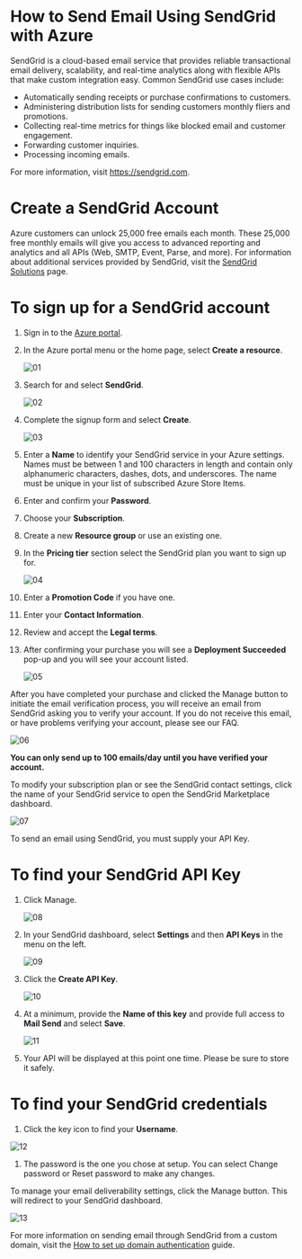 # How to Send Email Using SendGrid with Azure

SendGrid is a cloud-based email service that provides reliable transactional email delivery, scalability, and real-time analytics along with flexible APIs that make custom integration easy. Common SendGrid use cases include:

- Automatically sending receipts or purchase confirmations to customers.
- Administering distribution lists for sending customers monthly fliers and promotions.
- Collecting real-time metrics for things like blocked email and customer engagement.
- Forwarding customer inquiries.
- Processing incoming emails.
  
For more information, visit https://sendgrid.com.

# Create a SendGrid Account

Azure customers can unlock 25,000 free emails each month. These 25,000 free monthly emails will give you access to advanced reporting and analytics and all APIs (Web, SMTP, Event, Parse, and more). For information about additional services provided by SendGrid, visit the [SendGrid Solutions](https://sendgrid.com/solutions) page.

# To sign up for a SendGrid account

1.  Sign in to the [Azure portal](https://portal.azure.com).

1. In the Azure portal menu or the home page, select **Create a resource**.
   
   ![01](../images/sendGrid/01.png)

1. Search for and select **SendGrid**.

   ![02](../images/sendGrid/02.png)

1. Complete the signup form and select **Create**.

   ![03](../images/sendGrid/03.png)

1. Enter a **Name** to identify your SendGrid service in your Azure settings. Names must be between 1 and 100 characters in length and contain only alphanumeric characters, dashes, dots, and underscores. The name must be unique in your list of subscribed Azure Store Items.

1. Enter and confirm your **Password**.

1. Choose your **Subscription**.

1. Create a new **Resource group** or use an existing one.

1. In the **Pricing tier** section select the SendGrid plan you want to sign up for.

   ![04](../images/sendGrid/04.png)

1. Enter a **Promotion Code** if you have one.

1. Enter your **Contact Information**.

1. Review and accept the **Legal terms**.

1. After confirming your purchase you will see a **Deployment Succeeded** pop-up and you will see your account listed.

   ![05](../images/sendGrid/05.png)

After you have completed your purchase and clicked the Manage button to initiate the email verification process, you will receive an email from SendGrid asking you to verify your account. If you do not receive this email, or have problems verifying your account, please see our FAQ.

   ![06](../images/sendGrid/06.png)

**You can only send up to 100 emails/day until you have verified your account.**

To modify your subscription plan or see the SendGrid contact settings, click the name of your SendGrid service to open the SendGrid Marketplace dashboard.

   ![07](../images/sendGrid/07.png)

To send an email using SendGrid, you must supply your API Key.

# To find your SendGrid API Key

1. Click Manage.

   ![08](../images/sendGrid/08.png)

1. In your SendGrid dashboard, select **Settings** and then **API Keys** in the menu on the left.

   ![09](../images/sendGrid/09.png)

1. Click the **Create API Key**.

   ![10](../images/sendGrid/10.png)

1. At a minimum, provide the **Name of this key** and provide full access to **Mail Send** and select **Save**.

   ![11](../images/sendGrid/11.png)

1. Your API will be displayed at this point one time. Please be sure to store it safely.

# To find your SendGrid credentials

1. Click the key icon to find your **Username**.

  ![12](../images/sendGrid/12.png)

1. The password is the one you chose at setup. You can select Change password or Reset password to make any changes.

To manage your email deliverability settings, click the Manage button. This will redirect to your SendGrid dashboard.

  ![13](../images/sendGrid/13.png)

  For more information on sending email through SendGrid from a custom domain, visit the [How to set up domain authentication](https://sendgrid.com/docs/ui/account-and-settings/how-to-set-up-domain-authentication) guide.